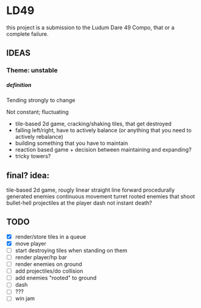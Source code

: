 # LD49
this project is a submission to the Ludum Dare 49 Compo, that or a complete failure.

## IDEAS
### Theme: unstable
##### definition
Tending strongly to change

Not constant; fluctuating

- tile-based 2d game, cracking/shaking tiles, that get destroyed
- falling left/right, have to actively balance (or anything that you need to actively rebalance)
- building something that you have to maintain
- reaction based game + decision between maintaining and expanding?
- tricky towers?

## final? idea:
tile-based 2d game, rougly linear straight line forward
procedurally generated enemies
continuous movement
turret rooted enemies that shoot bullet-hell projectiles at the player
dash
not instant death? 

## TODO

- [x] render/store tiles in a queue
- [x] move player
- [ ] start destroying tiles when standing on them
- [ ] render player/hp bar
- [ ] render enemies on ground
- [ ] add projectiles/do collision
- [ ] add enemies "rooted" to ground
- [ ] dash
- [ ] ???
- [ ] win jam